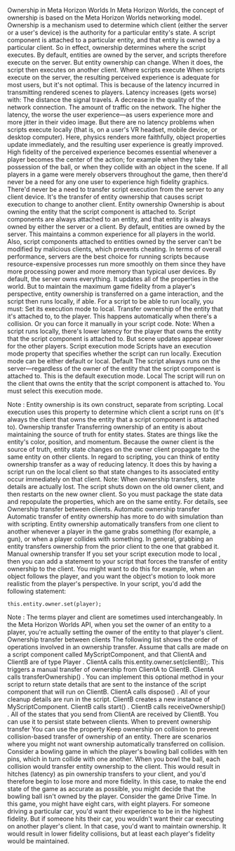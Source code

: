 Ownership in Meta Horizon Worlds
In Meta Horizon Worlds, the concept of ownership is based on the Meta Horizon Worlds networking model. Ownership is a mechanism used to determine which client (either the server or a user's device) is the authority for a particular entity's state.
A script component is attached to a particular entity, and that entity is owned by a particular client. So in effect, ownership determines where the script executes. By default, entities are owned by the server, and scripts therefore execute on the server. But entity ownership can change. When it does, the script then executes on another client.
Where scripts execute
When scripts execute on the server, the resulting perceived experience is adequate for most users, but it's not optimal. This is because of the latency incurred in transmitting rendered scenes to players. Latency increases (gets worse) with:
The distance the signal travels.
A decrease in the quality of the network connection.
The amount of traffic on the network.
The higher the latency, the worse the user experience—as users experience more and more jitter in their video image. But there are no latency problems when scripts execute locally (that is, on a user's VR headset, mobile device, or desktop computer). Here, physics renders more faithfully, object properties update immediately, and the resulting user experience is greatly improved.
High fidelity of the perceived experience becomes essential whenever a player becomes the center of the action; for example when they take possession of the ball, or when they collide with an object in the scene. If all players in a game were merely observers throughout the game, then there'd never be a need for any one user to experience high fidelity graphics. There'd never be a need to transfer script execution from the server to any client device. It's the transfer of entity ownership that causes script execution to change to another client.
Entity ownership
Ownership is about owning the entity that the script component is attached to. Script components are always attached to an entity, and that entity is always owned by either the server or a client. By default, entities are owned by the server. This maintains a common experience for all players in the world. Also, script components attached to entities owned by the server can't be modified by malicious clients, which prevents cheating. In terms of overall performance, servers are the best choice for running scripts because resource-expensive processes run more smoothly on them since they have more processing power and more memory than typical user devices.
By default, the server owns everything. It updates all of the properties in the world. But to maintain the maximum game fidelity from a player's perspective, entity ownership is transferred on a game interaction, and the script then runs locally, if able. For a script to be able to run locally, you must:
Set its execution mode to local.
Transfer ownership of the entity that it's attached to, to the player.
This happens automatically when there's a collision.
Or you can force it manually in your script code.
Note: When a script runs locally, there's lower latency for the player that owns the entity that the script component is attached to. But scene updates appear slower for the other players.
Script execution mode
Scripts have an execution mode property that specifies whether the script can run locally. Execution mode can be either default or local.
Default
The script always runs on the server—regardless of the owner of the entity that the script component is attached to.
This is the default execution mode.
Local
The script will run on the client that owns the entity that the script component is attached to.
You must select this execution mode.

Note : Entity ownership is its own construct, separate from scripting. Local execution uses this property to determine which client a script runs on (it's always the client that owns the entity that a script component is attached to).
Ownership transfer
Transferring ownership of an entity is about maintaining the source of truth for entity states. States are things like the entity's color, position, and momentum. Because the owner client is the source of truth, entity state changes on the owner client propagate to the same entity on other clients.
In regard to scripting, you can think of entity ownership transfer as a way of reducing latency. It does this by having a script run on the local client so that state changes to its associated entity occur immediately on that client.
Note: When ownership transfers, state details are actually lost. The script shuts down on the old owner client, and then restarts on the new owner client. So you must package the state data and repopulate the properties, which are on the same entity. For details, see Ownership transfer between clients.
Automatic ownership transfer
Automatic transfer of entity ownership has more to do with simulation than with scripting. Entity ownership automatically transfers from one client to another whenever a player in the game grabs something (for example, a gun), or when a player collides with something. In general, grabbing an entity transfers ownership from the prior client to the one that grabbed it.
Manual ownership transfer
If you set your script execution mode to local , then you can add a statement to your script that forces the transfer of entity ownership to the client. You might want to do this for example, when an object follows the player, and you want the object's motion to look more realistic from the player's perspective. In your script, you'd add the following statement:
```
this.entity.owner.set(player);
```
Note : The terms player and client are sometimes used interchangeably. In the Meta Horizon Worlds API, when you set the owner of an entity to a player, you're actually setting the owner of the entity to that player's client.
Ownership transfer between clients
The following list shows the order of operations involved in an ownership transfer. Assume that calls are made on a script component called MyScriptComponent, and that ClientA and ClientB are of type 
Player
.
ClientA calls this.entity.owner.set(clientB);. This triggers a manual transfer of ownership from ClientA to ClientB.
ClientA calls 
transferOwnership()
. You can implement this optional method in your script to return state details that are sent to the instance of the script component that will run on ClientB.
ClientA calls 
dispose()
. All of your cleanup details are run in the script.
ClientB creates a new instance of MyScriptComponent.
ClientB calls 
start()
.
ClientB calls 
receiveOwnership()
. All of the states that you send from ClientA are received by ClientB. You can use it to persist state between clients.
When to prevent ownership transfer
You can use the property Keep ownership on collision to prevent collision-based transfer of ownership of an entity.
There are scenarios where you might not want ownership automatically transferred on collision. Consider a bowling game in which the player's bowling ball collides with ten pins, which in turn collide with one another. When you bowl the ball, each collision would transfer entity ownership to the client. This would result in hitches (latency) as pin ownership transfers to your client, and you'd therefore begin to lose more and more fidelity. In this case, to make the end state of the game as accurate as possible, you might decide that the bowling ball isn't owned by the player.
Consider the game Drive Time. In this game, you might have eight cars, with eight players. For someone driving a particular car, you'd want their experience to be in the highest fidelity. But if someone hits their car, you wouldn't want their car executing on another player's client. In that case, you'd want to maintain ownership. It would result in lower fidelity collisions, but at least each player's fidelity would be maintained.